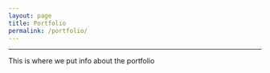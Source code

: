 ```yaml
---
layout: page
title: Portfolio
permalink: /portfolio/
---
```


------

This is where we put info about the portfolio
